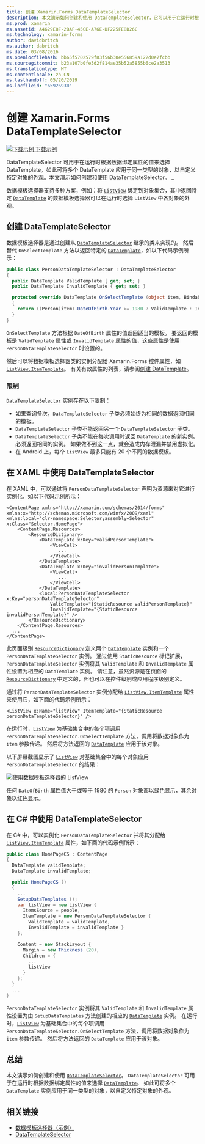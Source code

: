 ```yaml
---
title: 创建 Xamarin.Forms DataTemplateSelector
description: 本文演示如何创建和使用 DataTemplateSelector，它可以用于在运行时根据数据绑定属性的值选择 DataTemplate。
ms.prod: xamarin
ms.assetid: A4629E8F-2BAF-45CE-A76E-DF225FE8D26C
ms.technology: xamarin-forms
author: davidbritch
ms.author: dabritch
ms.date: 03/08/2016
ms.openlocfilehash: bb65f5702579f83f56b30e556859a122d0e7fcbb
ms.sourcegitcommit: b23a107b0fe3d2f814ae35b52a5855b6ce2a3513
ms.translationtype: HT
ms.contentlocale: zh-CN
ms.lasthandoff: 05/20/2019
ms.locfileid: "65926930"
---
```

# <a name="creating-a-xamarinforms-datatemplateselector"></a>创建 Xamarin.Forms DataTemplateSelector

[![下载示例](~/media/shared/download.png) 下载示例](https://developer.xamarin.com/samples/xamarin-forms/Templates/DataTemplateSelector/)

DataTemplateSelector 可用于在运行时根据数据绑定属性的值来选择 DataTemplate。如此可将多个 DataTemplate 应用于同一类型的对象，以自定义特定对象的外观。本文演示如何创建和使用 DataTemplateSelector。 _

数据模板选择器支持多种方案，例如：将 [`ListView`](xref:Xamarin.Forms.ListView) 绑定到对象集合，其中返回特定 [`DataTemplate`](xref:Xamarin.Forms.DataTemplate) 的数据模板选择器可以在运行时选择 `ListView` 中各对象的外观。

## <a name="creating-a-datatemplateselector"></a>创建 DataTemplateSelector

数据模板选择器是通过创建从 [`DataTemplateSelector`](xref:Xamarin.Forms.DataTemplateSelector) 继承的类来实现的。 然后替代 `OnSelectTemplate` 方法以返回特定的 [`DataTemplate`](xref:Xamarin.Forms.DataTemplate)，如以下代码示例所示：

```csharp
public class PersonDataTemplateSelector : DataTemplateSelector
{
  public DataTemplate ValidTemplate { get; set; }
  public DataTemplate InvalidTemplate { get; set; }

  protected override DataTemplate OnSelectTemplate (object item, BindableObject container)
  {
    return ((Person)item).DateOfBirth.Year >= 1980 ? ValidTemplate : InvalidTemplate;
  }
}
```

`OnSelectTemplate` 方法根据 `DateOfBirth` 属性的值返回适当的模板。 要返回的模板是 `ValidTemplate` 属性或 `InvalidTemplate` 属性的值，这些属性是使用 `PersonDataTemplateSelector` 时设置的。

然后可以将数据模板选择器类的实例分配给 Xamarin.Forms 控件属性，如 [`ListView.ItemTemplate`](xref:Xamarin.Forms.ItemsView`1)。 有关有效属性的列表，请参阅[创建 DataTemplate](~/xamarin-forms/app-fundamentals/templates/data-templates/creating.md)。

### <a name="limitations"></a>限制

[`DataTemplateSelector`](xref:Xamarin.Forms.DataTemplateSelector) 实例存在以下限制：

- 如果查询多次，`DataTemplateSelector` 子类必须始终为相同的数据返回相同的模板。
- `DataTemplateSelector` 子类不能返回另一个 `DataTemplateSelector` 子类。
- `DataTemplateSelector` 子类不能在每次调用时返回 `DataTemplate` 的新实例。 必须返回相同的实例。 如果做不到这一点，就会造成内存泄漏并禁用虚拟化。
- 在 Android 上，每个 `ListView` 最多只能有 20 个不同的数据模板。

## <a name="consuming-a-datatemplateselector-in-xaml"></a>在 XAML 中使用 DataTemplateSelector

在 XAML 中，可以通过将 `PersonDataTemplateSelector` 声明为资源来对它进行实例化，如以下代码示例所示：

```xaml
<ContentPage xmlns="http://xamarin.com/schemas/2014/forms" xmlns:x="http://schemas.microsoft.com/winfx/2009/xaml" xmlns:local="clr-namespace:Selector;assembly=Selector" x:Class="Selector.HomePage">
    <ContentPage.Resources>
        <ResourceDictionary>
            <DataTemplate x:Key="validPersonTemplate">
                <ViewCell>
                   ...
                </ViewCell>
            </DataTemplate>
            <DataTemplate x:Key="invalidPersonTemplate">
                <ViewCell>
                   ...
                </ViewCell>
            </DataTemplate>
            <local:PersonDataTemplateSelector x:Key="personDataTemplateSelector"
                ValidTemplate="{StaticResource validPersonTemplate}"
                InvalidTemplate="{StaticResource invalidPersonTemplate}" />
        </ResourceDictionary>
    </ContentPage.Resources>
  ...
</ContentPage>
```

此页面级别 [`ResourceDictionary`](xref:Xamarin.Forms.ResourceDictionary) 定义两个 [`DataTemplate`](xref:Xamarin.Forms.DataTemplate) 实例和一个 `PersonDataTemplateSelector` 实例。 通过使用 `StaticResource` 标记扩展，`PersonDataTemplateSelector` 实例将其 `ValidTemplate` 和 `InvalidTemplate` 属性设置为相应的 `DataTemplate` 实例。 请注意，虽然资源是在页面的 [`ResourceDictionary`](xref:Xamarin.Forms.ResourceDictionary) 中定义的，但也可以在控件级别或应用程序级别定义。

通过将 `PersonDataTemplateSelector` 实例分配给 [`ListView.ItemTemplate`](xref:Xamarin.Forms.ItemsView`1) 属性来使用它，如下面的代码示例所示：

```xaml
<ListView x:Name="listView" ItemTemplate="{StaticResource personDataTemplateSelector}" />
```

在运行时，[`ListView`](xref:Xamarin.Forms.ListView) 为基础集合中的每个项调用 `PersonDataTemplateSelector.OnSelectTemplate` 方法，调用将数据对象作为 `item` 参数传递。 然后将方法返回的 [`DataTemplate`](xref:Xamarin.Forms.DataTemplate) 应用于该对象。

以下屏幕截图显示了 [`ListView`](xref:Xamarin.Forms.ListView) 对基础集合中的每个对象应用 `PersonDataTemplateSelector` 的结果：

![](selector-images/data-template-selector.png "使用数据模板选择器的 ListView")

任何 `DateOfBirth` 属性值大于或等于 1980 的 `Person` 对象都以绿色显示，其余对象以红色显示。

## <a name="consuming-a-datatemplateselector-in-cnum"></a>在 C&num; 中使用 DataTemplateSelector

在 C# 中，可以实例化 `PersonDataTemplateSelector` 并将其分配给 [`ListView.ItemTemplate`](xref:Xamarin.Forms.ItemsView`1) 属性，如下面的代码示例所示：

```csharp
public class HomePageCS : ContentPage
{
  DataTemplate validTemplate;
  DataTemplate invalidTemplate;

  public HomePageCS ()
  {
    ...
    SetupDataTemplates ();
    var listView = new ListView {
      ItemsSource = people,
      ItemTemplate = new PersonDataTemplateSelector {
        ValidTemplate = validTemplate,
        InvalidTemplate = invalidTemplate }
    };

    Content = new StackLayout {
      Margin = new Thickness (20),
      Children = {
        ...
        listView
      }
    };
  }
  ...  
}
```

`PersonDataTemplateSelector` 实例将其 `ValidTemplate` 和 `InvalidTemplate` 属性设置为由 `SetupDataTemplates` 方法创建的相应的 [`DataTemplate`](xref:Xamarin.Forms.DataTemplate) 实例。 在运行时，[`ListView`](xref:Xamarin.Forms.ListView) 为基础集合中的每个项调用 `PersonDataTemplateSelector.OnSelectTemplate` 方法，调用将数据对象作为 `item` 参数传递。 然后将方法返回的 `DataTemplate` 应用于该对象。

## <a name="summary"></a>总结

本文演示如何创建和使用 [`DataTemplateSelector`](xref:Xamarin.Forms.DataTemplateSelector)。 `DataTemplateSelector` 可用于在运行时根据数据绑定属性的值来选择 [`DataTemplate`](xref:Xamarin.Forms.DataTemplate)。 如此可将多个 `DataTemplate` 实例应用于同一类型的对象，以自定义特定对象的外观。


## <a name="related-links"></a>相关链接

- [数据模板选择器（示例）](https://developer.xamarin.com/samples/xamarin-forms/Templates/DataTemplateSelector/)
- [DataTemplateSelector](xref:Xamarin.Forms.DataTemplateSelector)

